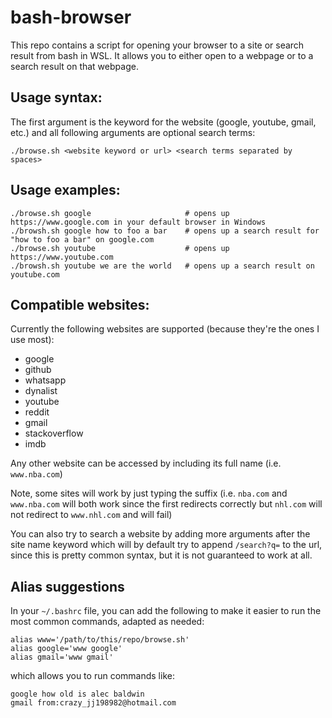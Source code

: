 # bash-browser

This repo contains a script for opening your browser to a site or search result from bash in WSL.
It allows you to either open to a webpage or to a search result on that webpage.

## Usage syntax:

The first argument is the keyword for the website (google, youtube, gmail, etc.) and all following arguments
are optional search terms:

```
./browse.sh <website keyword or url> <search terms separated by spaces>
``` 

## Usage examples:

```
./browse.sh google                     # opens up https://www.google.com in your default browser in Windows
./browsh.sh google how to foo a bar    # opens up a search result for "how to foo a bar" on google.com
./browse.sh youtube                    # opens up https://www.youtube.com
./browsh.sh youtube we are the world   # opens up a search result on youtube.com
```

## Compatible websites:

Currently the following websites are supported (because they're the ones I use most):

- google
- github
- whatsapp
- dynalist
- youtube
- reddit
- gmail
- stackoverflow
- imdb


Any other website can be accessed by including its full name (i.e. `www.nba.com`)

Note, some sites will work by just typing the suffix (i.e. `nba.com` and `www.nba.com` will both work since the first redirects correctly
but `nhl.com` will not redirect to `www.nhl.com` and will fail)

You can also try to search a website by adding more arguments after the site name keyword
which will by default try to append `/search?q=` to the url, since this is pretty common syntax,
but it is not guaranteed to work at all.

## Alias suggestions

In your `~/.bashrc` file, you can add the following to make it easier to run the most common commands, adapted as needed:

```
alias www='/path/to/this/repo/browse.sh'
alias google='www google'
alias gmail='www gmail'
```

which allows you to run commands like:

```
google how old is alec baldwin
gmail from:crazy_jj198982@hotmail.com
```
